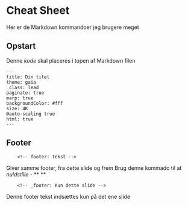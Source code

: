 # Cheat Sheet
Her er de Markdown kommandoer jeg brugere meget

## Opstart
Denne *kode* skal placeres i topen af Markdown filen

    ---
    title: Din titel
    theme: gaia
    _class: lead
    paginate: true
    marp: true
    backgroundColor: #fff
    size: 4K
    @auto-scaling true
    html: true
    ---

## Footer
        <!-- footer: Tekst -->
Giver samme footer, fra dette slide og frem
Brug denne kommado til at *nuldstille* - **<!-- footer: "" --> **

        <!-- _footer: Kun dette slide -->
Denne footer tekst indsættes kun på det ene slide
